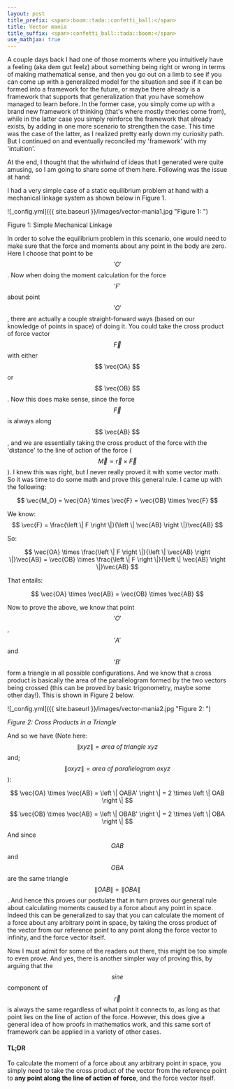 ```yaml
---
layout: post
title_prefix: <span>:boom::tada::confetti_ball:</span>
title: Vector mania 
title_suffix: <span>:confetti_ball::tada::boom:</span>
use_mathjax: true
---
```


A couple days back I had one of those moments where you intuitively have a feeling (aka dem gut feelz) about something being right or wrong in terms of making mathematical sense, and then you go out on a limb to see if you can come up with a generalized model for the situation and see if it can be formed into a framework for the future, or<!-- more --> maybe there already is a framework that supports that generalization that you have somehow managed to learn before. In the former case, you simply come up with a brand new framework of thinking (that's where mostly theories come from), while in the latter case you simply reinforce the framework that already exists, by adding in one more scenario to strengthen the case. This time was the case of the latter, as I realized pretty early down my curiosity path. But I continued on and eventually reconciled my 'framework' with my 'intuition'.

At the end, I thought that the whirlwind of ideas that I generated were quite amusing, so I am going to share some of them here. Following was the issue at hand:

I had a very simple case of a static equilibrium problem at hand with a mechanical linkage system as shown below in Figure 1.

![_config.yml]({{ site.baseurl }}/images/vector-mania1.jpg "Figure 1: ")
<figcaption>Figure 1: Simple Mechanical Linkage</figcaption>

In order to solve the equilibrium problem in this scenario, one would need to make sure that the force and moments about any point in the body are zero. Here I choose that point to be $$ 'O' $$. Now when doing the moment calculation for the force $$ 'F' $$ about point $$ 'O' $$, there are actually a couple straight-forward ways (based on our knowledge of points in space) of doing it. You could take the cross product of force vector $$ \vec{F} $$ with either $$ \vec{OA} $$ or $$ \vec{OB} $$. Now this does make sense, since the force $$ \vec{F} $$ is always along $$ \vec{AB} $$, and we are essentially taking the cross product of the force with the 'distance' to the line of action of the force ($$ \vec{M} = \vec{r} \times \vec{F} $$). I knew this was right, but I never really proved it with some vector math. So it was time to do some math and prove this general rule. I came up with the following:     

$$ \vec{M_O} = \vec{OA} \times \vec{F} = \vec{OB} \times \vec{F} $$

We know: $$ \vec{F} = \frac{\left \| F \right \|}{\left \| \vec{AB} \right \|}\vec{AB} $$

So:

$$ \vec{OA} \times \frac{\left \| F \right \|}{\left \| \vec{AB} \right \|}\vec{AB} = \vec{OB} \times \frac{\left \| F \right \|}{\left \| \vec{AB} \right \|}\vec{AB} $$

That entails:

$$ \vec{OA} \times \vec{AB} = \vec{OB} \times \vec{AB} $$

Now to prove the above, we know that point $$ 'O' $$, $$ 'A' $$ and $$ 'B' $$ form a triangle in all possible configurations. And we know that a cross product is basically the area of the parallelogram formed by the two vectors being crossed (this can be proved by basic trigonometry, maybe some other day!). This is shown in Figure 2 below.

![_config.yml]({{ site.baseurl }}/images/vector-mania2.jpg "Figure 2: ")
<figcaption><i>Figure 2: Cross Products in a Triangle</i></figcaption>

And so we have (Note here: $$ \left \| xyz \right \| = area\:of\:triangle\:xyz $$ and; $$ \left \| oxyz \right \|  = area\:of\:parallelogram\:oxyz $$):

$$ \vec{OA} \times \vec{AB} = \left \| OABA' \right \| = 2 \times \left \| OAB \right \| $$

$$ \vec{OB} \times \vec{AB} = \left \| OBAB' \right \| = 2 \times \left \| OBA \right \| $$

And since $$ OAB $$ and $$ OBA $$ are the same triangle $$ \left \| OAB \right \| = \left \| OBA \right \| $$. And hence this proves our postulate that in turn proves our general rule about calculating moments caused by a force about any point in space. Indeed this can be generalized to say that you can calculate the moment of a force about any arbitrary point in space, by taking the cross product of the vector from our reference point to any point along the force vector to infinity, and the force vector itself. 

Now I must admit for some of the readers out there, this might be too simple to even prove. And yes, there is another simpler way of proving this, by arguing that the $$ sine $$ component of $$ \vec{r} $$ is always the same regardless of what point it connects to, as long as that point lies on the line of action of the force. However, this does give a general idea of how proofs in mathematics work, and this same sort of framework can be applied in a variety of other cases.

#### TL;DR

To calculate the moment of a force about any arbitrary point in space, you simply need to take the cross product of the vector from the reference point to __any point along the line of action of force__, and the force vector itself. 